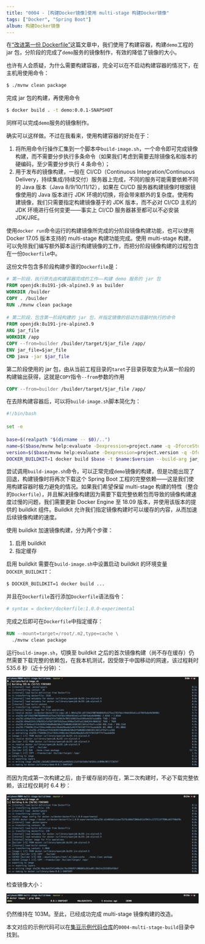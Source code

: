 ```yaml
---
title: "0004 - [构建Docker镜像]使用 multi-stage 构建Docker镜像"
tags: ["Docker", "Spring Boot"]
album: 构建Docker镜像
---
```


在[“改进第一份 Dockerfile”](/2019/03/26/0002-improve-naive-dockerfile.html)这篇文章中，我们使用了构建容器，构建`demo`工程的 jar 包，分阶段的完成了`demo`服务的镜像制作，有效的降低了镜像的大小。

也许有人会质疑，为什么需要构建容器，完全可以在不启动构建容器的情况下，在主机用使用命令：

```bash
$ ./mvnw clean package
```

完成 jar 包的构建，再使用命令

```bash
$ docker build . -t demo:0.0.1-SNAPSHOT
```

同样可以完成`demo`服务的镜像制作。

<!--more-->

确实可以这样做。不过在我看来，使用构建容器的好处在于：

1. 将所用命令行操作汇集到一个脚本中`build-image.sh`，一个命令即可完成镜像构建，而不需要分步执行多条命令（如果我们考虑到需要去除镜像名和版本的硬编码，至少需要分步执行 4 条命令）；
2. 用于发布的镜像构建，一般在 CI/CD（Continuous Integration/Continuous Delivery，持续集成/持续交付）服务器上完成，不同的服务可能需要依赖不同的 Java 版本（Java 8/9/10/11/12），如果在 CI/CD 服务器构建镜像时根据镜像使用的 Java 版本进行 JDK 环境的切换，将会带来额外的复杂度。使用构建镜像，我们只需要指定构建镜像基于的 JDK 版本，而不必对 CI/CD 主机的 JDK 环境进行任何变更——事实上 CI/CD 服务器甚至都可以不必安装 JDK/JRE。

使用`docker run`命令运行的构建镜像所完成的分阶段镜像构建功能，也可以使用 Docker 17.05 版本支持的 multi-stage 构建功能完成。使用 multi-stage 构建，可以免除我们编写额外脚本运行构建镜像的工作，而把分阶段镜像构建的过程包含在一份`Dockerfile`中。

这份文件包含多阶段构建步骤的`Dockerfile`是：

```dockerfile
# 第一阶段，执行原先由构建容器完成的工作——构建 demo 服务的 jar 包
FROM openjdk:8u191-jdk-alpine3.9 as builder
WORKDIR /builder
COPY . /builder
RUN ./mvnw clean package

# 第二阶段，包含第一阶段构建的 jar 包，并指定镜像的启动为容器时执行的命令
FROM openjdk:8u191-jre-alpine3.9
ARG jar_file
WORKDIR /app
COPY --from=builder /builder/target/$jar_file /app/
ENV jar_file=$jar_file
CMD java -jar $jar_file
```

第二阶段使用的 jar 包，由从当前工程目录的`taret`子目录获取变为从第一阶段的构建输出获得，这就是`COPY`指令`--from`参数的作用

```dockerfile
COPY --from=builder /builder/target/$jar_file /app/
```

在去除构建容器后，可以将`build-image.sh`脚本简化为：

```bash
#!/bin/bash

set -e

base=$(realpath "$(dirname -- $0)/..")
name=$($base/mvnw help:evaluate -Dexpression=project.name -q -DforceStdout)
version=$($base/mvnw help:evaluate -Dexpression=project.version -q -DforceStdout)
DOCKER_BUILDKIT=1 docker build $base -t $name:$version --build-arg jar_file=$name-$version.jar
```

尝试调用`build-image.sh`命令，可以正常完成`demo`镜像的构建，但是功能出现了回退，构建镜像时将再次下载这个 Spring Boot 工程的完整依赖——这是我们使用构建容器时极力避免的情况。如果我们希望保留 multi-stage 构建的特性（整合的`Dockerfile`），并且解决镜像构建因为需要下载完整依赖包而导致的镜像构建速度过慢的问题，我们需要更新 Docker Engine 至 18.09 版本，并使用该版本的提供的 buildkit 组件。Buildkit 允许我们指定镜像构建时可以缓存的内容，从而加速后续镜像构建的速度。

使用 buildkit 加速镜像构建，分为两个步骤：

1. 启用 buildkit
2. 指定缓存

启用 buildkit 需要在`build-image.sh`中设置启动 buildkit 的环境变量`DOCKER_BUILDKIT`：

```bash
$ DOCKER_BUILDKIT=1 docker build ...
```

并且在`Dockerfile`首行添加`Dockerfile`语法指令：

```dockerfile
# syntax = docker/dockerfile:1.0.0-experimental
```

完成之后即可在`Dockerfile`中指定缓存：

```dockerfile
RUN --mount=target=/root/.m2,type=cache \
  ./mvnw clean package
```

运行`build-image.sh`，切换至 buildkit 之后的首次镜像构建（尚不存在缓存）仍然需要下载完整的依赖包，在我本机测试，因受限于中国移动的网速，该过程耗时 535.6 秒（近十分钟）：

![buildkit-first-build](/assets/images/0004/buildkit-first-build.png)

而因为完成第一次构建之后，由于缓存层的存在，第二次构建时，不必下载完整依赖，该过程仅耗时 6.4 秒：

![buildkit-second-build](/assets/images/0004/buildkit-second-build.png)

检查镜像大小：

![image-size](/assets/images/0004/image-size.png)

仍然维持在 103M。至此，已经成功完成 multi-stage 镜像构建的改造。

本文对应的示例代码可以在[集豆示例代码仓库](https://github.com/polybean/polybean)的`0004-multi-stage-build`目录中找到。
